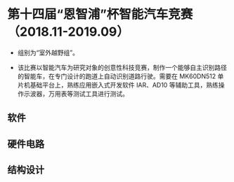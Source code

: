 # 第十四届“恩智浦”杯智能汽车竞赛（2018.11-2019.09）

- 组别为“室外越野组”。

- 该比赛以智能汽车为研究对象的创意性科技竞赛，制作一个能够自主识别路径的智能车，在专门设计的跑道上自动识别道路行驶。需要在 MK60DN512 单片机基础平台上，熟练应用嵌入式开发软件 IAR、AD10 等辅助工具，熟练操作示波器，万用表等测试工具进行测试。

## 软件

## 硬件电路

## 结构设计

